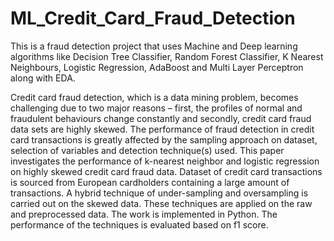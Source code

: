 # ML_Credit_Card_Fraud_Detection
This is a fraud detection project that uses Machine and Deep learning algorithms like Decision Tree Classifier, Random Forest Classifier, K Nearest Neighbours, Logistic Regression, AdaBoost and Multi Layer Perceptron along with EDA.

Credit card fraud
detection, which is a data mining problem, becomes
challenging due to two major reasons – first, the profiles of
normal and fraudulent behaviours change constantly and
secondly, credit card fraud data sets are highly
skewed. The performance of fraud detection in credit card
transactions is greatly affected by the sampling approach
on dataset, selection of variables and detection
technique(s) used. This paper investigates the performance
of k-nearest neighbor and logistic regression on highly
skewed credit card fraud data. Dataset of credit card
transactions is sourced from European cardholders
containing a large amount of transactions. A hybrid
technique of under-sampling and oversampling is carried
out on the skewed data. These techniques are applied on
the raw and preprocessed data. The work is implemented
in Python. The performance of the techniques is evaluated
based on f1 score.
